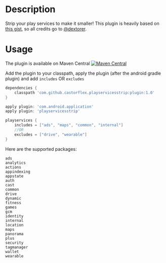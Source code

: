 # Description

Strip your play services to make it smaller!
This plugin is heavily based on [this gist][gist], so all credits go to [@dextorer].

# Usage

The plugin is available on Maven Central  [![Maven Central](https://maven-badges.herokuapp.com/maven-central/com.github.castorflex.playservicesstrip/plugin/badge.svg?style=flat)](https://maven-badges.herokuapp.com/maven-central/com.github.castorflex.playservicesstrip/plugin)

Add the plugin to your classpath, apply the plugin (after the android gradle plugin) and add `includes` OR `excludes`

```groovy
dependencies {
	classpath 'com.github.castorflex.playservicesstrip:plugin:1.0'
}

apply plugin: 'com.android.application'
apply plugin: 'playservicesstrip'

playservices {
    includes = ["ads", "maps", "common", "internal"]
    //OR
    excludes = ["drive", "wearable"]
}
```

Here are the supported packages:

```
ads
analytics
actions
appindexing
appstate
auth
cast
common
drive
dynamic
fitness
games
gcm
identity
internal
location
maps
panorama
plus
security
tagmanager
wallet
wearable
```


[gist]: https://gist.github.com/dextorer/a32cad7819b7f272239b
[@dextorer]: https://github.com/dextorer
